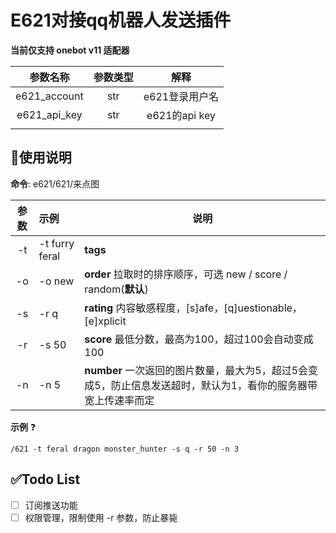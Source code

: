 # E621对接qq机器人发送插件

**当前仅支持 onebot v11 适配器**

|参数名称|参数类型|解释|
|:--:|:--:|:--:|
|e621_account|str|e621登录用户名|
|e621_api_key|str|e621的api key|
||||

## 📖使用说明 

**命令**: e621/621/来点图

|参数|示例|说明|
|:--:|:--|--|
|-t|-t furry feral|**tags**|
|-o|-o new|**order** 拉取时的排序顺序，可选 new / score / random(**默认**)|
|-s|-r q|**rating** 内容敏感程度，[s]afe，[q]uestionable，[e]xplicit|
|-r|-s 50|**score** 最低分数，最高为100，超过100会自动变成100|
|-n|-n 5|**number** 一次返回的图片数量，最大为5，超过5会变成5，防止信息发送超时，默认为1，看你的服务器带宽上传速率而定|

**示例** ❓

```
/621 -t feral dragon monster_hunter -s q -r 50 -n 3
```

## ✅Todo List 

- [ ] 订阅推送功能
- [ ] 权限管理，限制使用 -r 参数，防止暴毙